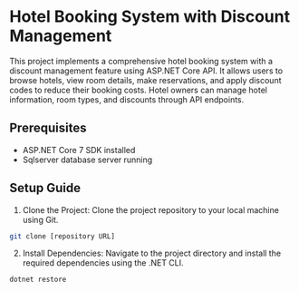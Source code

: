 # Hotel Booking System with Discount Management
This project implements a comprehensive hotel booking system with a discount management feature using ASP.NET Core API. It allows users to browse hotels, view room details, make reservations, and apply discount codes to reduce their booking costs. Hotel owners can manage hotel information, room types, and discounts through API endpoints.

## Prerequisites
- ASP.NET Core 7 SDK installed
- Sqlserver database server running
  
## Setup Guide
1. Clone the Project: Clone the project repository to your local machine using Git.
```bash
git clone [repository URL]
```

2. Install Dependencies: Navigate to the project directory and install the required dependencies using the .NET CLI.
```bash
dotnet restore
```
